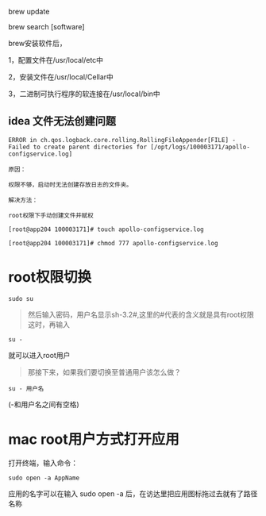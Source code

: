 brew update

brew search [software]

brew安装软件后，

1，配置文件在/usr/local/etc中

2，安装文件在/usr/local/Cellar中

3，二进制可执行程序的软连接在/usr/local/bin中

## idea 文件无法创建问题
````
ERROR in ch.qos.logback.core.rolling.RollingFileAppender[FILE] - Failed to create parent directories for [/opt/logs/100003171/apollo-configservice.log]

原因：

权限不够，启动时无法创建存放日志的文件夹。

解决方法：

root权限下手动创建文件并赋权

[root@app204 100003171]# touch apollo-configservice.log

[root@app204 100003171]# chmod 777 apollo-configservice.log

````

# root权限切换

````
sudo su
````
> 然后输入密码，用户名显示sh-3.2#,这里的#代表的含义就是具有root权限 
这时，再输入
````
su -
````
就可以进入root用户

> 那接下来，如果我们要切换至普通用户该怎么做？
````
su - 用户名
````
(-和用户名之间有空格)

# mac root用户方式打开应用

打开终端，输入命令：
````
sudo open -a AppName
```` 
应用的名字可以在输入 sudo open -a 后，在访达里把应用图标拖过去就有了路径名称